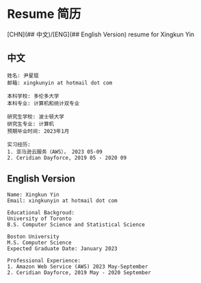 # Resume 简历
[CHN](## 中文)/[ENG](## English Version) resume for Xingkun Yin

## 中文
```
姓名: 尹星锟
邮箱: xingkunyin at hotmail dot com

本科学校: 多伦多大学
本科专业: 计算机和统计双专业

研究生学校: 波士顿大学
研究生专业: 计算机
预期毕业时间: 2023年1月

实习经历:
1. 亚马逊云服务（AWS）， 2023 05-09
2. Ceridian Dayforce, 2019 05 - 2020 09
```

## English Version
```
Name: Xingkun Yin
Email: xingkunyin at hotmail dot com

Educational Backgroud:
University of Toronto
B.S. Computer Science and Statistical Science

Boston University
M.S. Computer Science
Expected Graduate Date: January 2023

Professional Experience:
1. Amazon Web Service (AWS) 2023 May-September
2. Ceridian Dayforce, 2019 May - 2020 September
```
